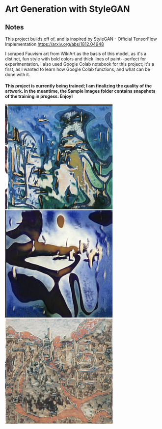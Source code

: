 # Art Generation with StyleGAN

## Notes
This project builds off of, and is inspired by StyleGAN - Official TensorFlow Implementation https://arxiv.org/abs/1812.04948

I scraped Fauvism art from WikiArt as the basis of this model, as it's a distinct, fun style with bold colors and thick lines of paint--perfect for experimentation.  I also used Google Colab notebook for this project; it's a first, as I wanted to learn how Google Colab functions, and what can be done with it.

#### This project is currently being trained; I am finalizing the quality of the artwork.  In the meantime, the Sample Images folder contains snapshots of the training in progess. Enjoy!

<img src="https://github.com/heavenstobetsy/ArtGenerationwithStyleGan/blob/master/Sample%20Images/fakes_close_up1.png" alt="Fakes1" width="350"/>

<img src="https://github.com/heavenstobetsy/ArtGenerationwithStyleGan/blob/master/Sample%20Images/fakes_close_up2.png" alt="Fakes2" width="350"/>

<img src="https://github.com/heavenstobetsy/ArtGenerationwithStyleGan/blob/master/Sample%20Images/fakes_close_up3.png" alt="Fakes3" width="350"/>

